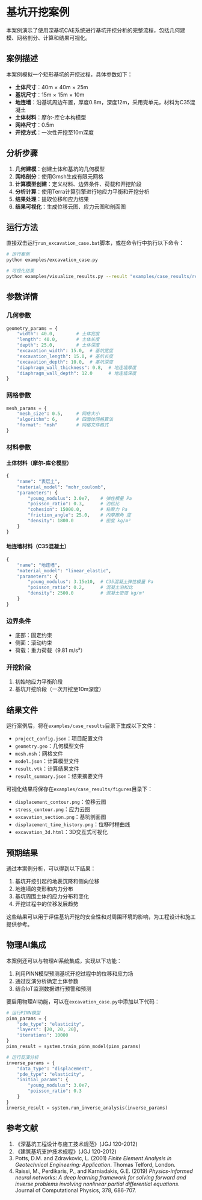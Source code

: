 # 基坑开挖案例

本案例演示了使用深基坑CAE系统进行基坑开挖分析的完整流程，包括几何建模、网格剖分、计算和结果可视化。

## 案例描述

本案例模拟一个矩形基坑的开挖过程，具体参数如下：

- **土体尺寸**：40m × 40m × 25m
- **基坑尺寸**：15m × 15m × 10m
- **地连墙**：沿基坑周边布置，厚度0.8m，深度12m，采用壳单元，材料为C35混凝土
- **土体材料**：摩尔-库仑本构模型
- **网格尺寸**：0.5m
- **开挖方式**：一次性开挖至10m深度

## 分析步骤

1. **几何建模**：创建土体和基坑的几何模型
2. **网格剖分**：使用Gmsh生成有限元网格
3. **计算模型创建**：定义材料、边界条件、荷载和开挖阶段
4. **分析计算**：使用Terra计算引擎进行地应力平衡和开挖分析
5. **结果处理**：提取位移和应力结果
6. **结果可视化**：生成位移云图、应力云图和剖面图

## 运行方法

直接双击运行`run_excavation_case.bat`脚本，或在命令行中执行以下命令：

```bash
# 运行案例
python examples/excavation_case.py

# 可视化结果
python examples/visualize_results.py --result "examples/case_results/result.vtk" --mesh "examples/case_results/mesh.msh"
```

## 参数详情

### 几何参数

```python
geometry_params = {
    "width": 40.0,        # 土体宽度
    "length": 40.0,       # 土体长度
    "depth": 25.0,        # 土体深度
    "excavation_width": 15.0,  # 基坑宽度
    "excavation_length": 15.0, # 基坑长度
    "excavation_depth": 10.0,  # 基坑深度
    "diaphragm_wall_thickness": 0.8,  # 地连墙厚度
    "diaphragm_wall_depth": 12.0      # 地连墙深度
}
```

### 网格参数

```python
mesh_params = {
    "mesh_size": 0.5,     # 网格大小
    "algorithm": 6,       # 四面体网格算法
    "format": "msh"       # 网格文件格式
}
```

### 材料参数

#### 土体材料（摩尔-库仑模型）

```python
{
    "name": "表层土",
    "material_model": "mohr_coulomb",
    "parameters": {
        "young_modulus": 3.0e7,    # 弹性模量 Pa
        "poisson_ratio": 0.3,      # 泊松比
        "cohesion": 15000.0,       # 粘聚力 Pa
        "friction_angle": 25.0,    # 内摩擦角 度
        "density": 1800.0          # 密度 kg/m³
    }
}
```

#### 地连墙材料（C35混凝土）

```python
{
    "name": "地连墙",
    "material_model": "linear_elastic",
    "parameters": {
        "young_modulus": 3.15e10,  # C35混凝土弹性模量 Pa
        "poisson_ratio": 0.2,      # 混凝土泊松比
        "density": 2500.0          # 混凝土密度 kg/m³
    }
}
```

### 边界条件

- 底部：固定约束
- 侧面：滚动约束
- 荷载：重力荷载（9.81 m/s²）

### 开挖阶段

1. 初始地应力平衡阶段
2. 基坑开挖阶段（一次开挖至10m深度）

## 结果文件

运行案例后，将在`examples/case_results`目录下生成以下文件：

- `project_config.json`：项目配置文件
- `geometry.geo`：几何模型文件
- `mesh.msh`：网格文件
- `model.json`：计算模型文件
- `result.vtk`：计算结果文件
- `result_summary.json`：结果摘要文件

可视化结果将保存在`examples/case_results/figures`目录下：

- `displacement_contour.png`：位移云图
- `stress_contour.png`：应力云图
- `excavation_section.png`：基坑剖面图
- `displacement_time_history.png`：位移时程曲线
- `excavation_3d.html`：3D交互式可视化

## 预期结果

通过本案例分析，可以得到以下结果：

1. 基坑开挖引起的地表沉降和侧向位移
2. 地连墙的变形和内力分布
3. 基坑周围土体的应力分布和变化
4. 开挖过程中的位移发展趋势

这些结果可以用于评估基坑开挖的安全性和对周围环境的影响，为工程设计和施工提供参考。

## 物理AI集成

本案例还可以与物理AI系统集成，实现以下功能：

1. 利用PINN模型预测基坑开挖过程中的位移和应力场
2. 通过反演分析确定土体参数
3. 结合IoT监测数据进行预警和预测

要启用物理AI功能，可以在`excavation_case.py`中添加以下代码：

```python
# 运行PINN模型
pinn_params = {
    "pde_type": "elasticity",
    "layers": [20, 20, 20],
    "iterations": 10000
}
pinn_result = system.train_pinn_model(pinn_params)

# 运行反演分析
inverse_params = {
    "data_type": "displacement",
    "pde_type": "elasticity",
    "initial_params": {
        "young_modulus": 3.0e7,
        "poisson_ratio": 0.3
    }
}
inverse_result = system.run_inverse_analysis(inverse_params)
```

## 参考文献

1. 《深基坑工程设计与施工技术规范》(JGJ 120-2012)
2. 《建筑基坑支护技术规程》(JGJ 120-2012)
3. Potts, D.M. and Zdravkovic, L. (2001) *Finite Element Analysis in Geotechnical Engineering: Application*. Thomas Telford, London.
4. Raissi, M., Perdikaris, P., and Karniadakis, G.E. (2019) *Physics-informed neural networks: A deep learning framework for solving forward and inverse problems involving nonlinear partial differential equations*. Journal of Computational Physics, 378, 686-707.







